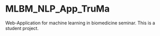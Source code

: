 # MLBM_NLP_App_TruMa
 Web-Application for machine learning in biomedicine seminar. 
 This is a student project. 

 
